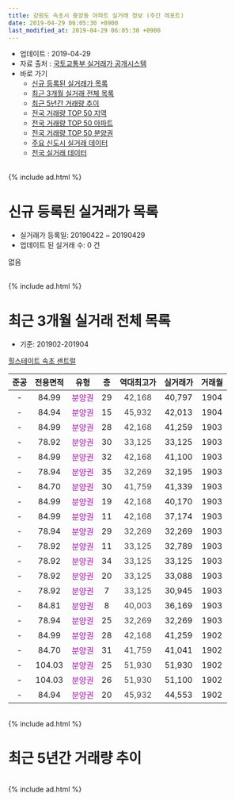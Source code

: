 ```yaml
---
title: 강원도 속초시 중앙동 아파트 실거래 정보 (주간 레포트)
date: 2019-04-29 06:05:30 +0900
last_modified_at: 2019-04-29 06:05:30 +0900
---
```


* 업데이트 : 2019-04-29
* 자료 출처 : [국토교통부 실거래가 공개시스템](http://rt.molit.go.kr)
* 바로 가기
    * [신규 등록된 실거래가 목록](#신규-등록된-실거래가-목록)
    * [최근 3개월 실거래 전체 목록](#최근-3개월-실거래-전체-목록)
    * [최근 5년간 거래량 추이](#최근-5년간-거래량-추이)
    * [전국 거래량 TOP 50 지역](https://inasie.github.io/apt-trade-info/최근-3개월-전국에서-가장-거래가-많이-발생한-지역)
    * [전국 거래량 TOP 50 아파트](https://inasie.github.io/apt-trade-info/최근-3개월-전국에서-가장-거래가-많이-발생한-아파트)
    * [전국 거래량 TOP 50 분양권](https://inasie.github.io/apt-trade-info/최근-3개월-전국에서-가장-거래가-많이-발생한-분양권)
    * [주요 신도시 실거래 데이터](https://inasie.github.io/apt-trade-info/주요-신도시)
    * [전국 실거래 데이터](https://inasie.github.io/apt-trade-info/전국)
<br>
{% include ad.html %}
<br>

# 신규 등록된 실거래가 목록
* 실거래가 등록일: 20190422 ~ 20190429
* 업데이트 된 실거래 수: 0 건

없음

<br>
{% include ad.html %}
<br>

# 최근 3개월 실거래 전체 목록
* 기준: 201902-201904


[힐스테이트 속초 센트럴](https://search.naver.com/search.naver?query=%EA%B0%95%EC%9B%90%EB%8F%84+%EC%86%8D%EC%B4%88%EC%8B%9C+%EC%A4%91%EC%95%99%EB%8F%99+%ED%9E%90%EC%8A%A4%ED%85%8C%EC%9D%B4%ED%8A%B8+%EC%86%8D%EC%B4%88+%EC%84%BC%ED%8A%B8%EB%9F%B4)

|준공|전용면적|유형|층|역대최고가|실거래가|거래월|
|:---:|:---:|:---:|:---:|:---:|:---:|:---:|
|-|84.99|<span style="color:#9C11A5">분양권</span>|29|<span style="color:#444444">42,168</span>|40,797|1904|
|-|84.94|<span style="color:#9C11A5">분양권</span>|15|<span style="color:#444444">45,932</span>|42,013|1904|
|-|84.99|<span style="color:#9C11A5">분양권</span>|28|<span style="color:#444444">42,168</span>|41,259|1903|
|-|78.92|<span style="color:#9C11A5">분양권</span>|30|<span style="color:#444444">33,125</span>|33,125|1903|
|-|84.99|<span style="color:#9C11A5">분양권</span>|32|<span style="color:#444444">42,168</span>|41,100|1903|
|-|78.94|<span style="color:#9C11A5">분양권</span>|35|<span style="color:#444444">32,269</span>|32,195|1903|
|-|84.70|<span style="color:#9C11A5">분양권</span>|30|<span style="color:#444444">41,759</span>|41,339|1903|
|-|84.99|<span style="color:#9C11A5">분양권</span>|19|<span style="color:#444444">42,168</span>|40,170|1903|
|-|84.99|<span style="color:#9C11A5">분양권</span>|11|<span style="color:#444444">42,168</span>|37,174|1903|
|-|78.94|<span style="color:#9C11A5">분양권</span>|29|<span style="color:#444444">32,269</span>|32,269|1903|
|-|78.92|<span style="color:#9C11A5">분양권</span>|11|<span style="color:#444444">33,125</span>|32,789|1903|
|-|78.92|<span style="color:#9C11A5">분양권</span>|34|<span style="color:#444444">33,125</span>|33,125|1903|
|-|78.92|<span style="color:#9C11A5">분양권</span>|20|<span style="color:#444444">33,125</span>|33,088|1903|
|-|78.92|<span style="color:#9C11A5">분양권</span>|7|<span style="color:#444444">33,125</span>|30,945|1903|
|-|84.81|<span style="color:#9C11A5">분양권</span>|8|<span style="color:#444444">40,003</span>|36,169|1903|
|-|78.94|<span style="color:#9C11A5">분양권</span>|25|<span style="color:#444444">32,269</span>|32,269|1903|
|-|84.99|<span style="color:#9C11A5">분양권</span>|28|<span style="color:#444444">42,168</span>|41,259|1902|
|-|84.70|<span style="color:#9C11A5">분양권</span>|31|<span style="color:#444444">41,759</span>|41,041|1902|
|-|104.03|<span style="color:#9C11A5">분양권</span>|25|<span style="color:#444444">51,930</span>|51,930|1902|
|-|104.03|<span style="color:#9C11A5">분양권</span>|26|<span style="color:#444444">51,930</span>|51,100|1902|
|-|84.94|<span style="color:#9C11A5">분양권</span>|20|<span style="color:#444444">45,932</span>|44,553|1902|


<br>
{% include ad.html %}
<br>

# 최근 5년간 거래량 추이


<div style="width:100%;">
    <canvas id="deal_progress" height="200"></canvas>
</div>

<script>
new Chart(document.getElementById("deal_progress"), {
    type: 'line',
    data: {
        labels: ['201404','201405','201406','201407','201408','201409','201410','201411','201412','201501','201502','201503','201504','201505','201506','201507','201508','201509','201510','201511','201512','201601','201602','201603','201604','201605','201606','201607','201608','201609','201610','201611','201612','201701','201702','201703','201704','201705','201706','201707','201708','201709','201710','201711','201712','201801','201802','201803','201804','201805','201806','201807','201808','201809','201810','201811','201812','201901','201902','201903','201904'],
        datasets: [{
            label: '매매',
            pointRadius: 1,
            data: [0, 0, 0, 0, 0, 0, 0, 0, 0, 0, 0, 0, 0, 0, 0, 0, 0, 0, 0, 0, 0, 0, 0, 0, 0, 0, 0, 0, 0, 0, 0, 0, 0, 0, 0, 0, 0, 0, 0, 0, 0, 0, 0, 0, 0, 0, 0, 0, 0, 0, 0, 0, 7, 16, 3, 9, 4, 3, 5, 14, 2],
            borderColor: "rgba(255, 201, 14, 1)",
            backgroundColor: "rgba(255, 201, 14, 0.5)",
            fill: false,
            lineTension: 0
        },{
            label: '전월세',
            pointRadius: 1,
            data: [0, 0, 0, 0, 0, 0, 0, 0, 0, 0, 0, 0, 0, 0, 0, 0, 0, 0, 0, 0, 0, 0, 0, 0, 0, 0, 0, 0, 0, 0, 0, 0, 0, 0, 0, 0, 0, 0, 0, 0, 0, 0, 0, 0, 0, 0, 0, 0, 0, 0, 0, 0, 0, 0, 0, 0, 0, 0, 0, 0, 0],
            borderColor: "rgba(0, 141, 185, 1)",
            backgroundColor: "rgba(0, 141, 185, 0.5)",
            fill: false,
            lineTension: 0
        }
        ]
    },
    options: {
        responsive: true,
        title: {
            display: false
        },
        tooltips: {
            mode: 'index',
            intersect: false
        },
        hover: {
            mode: 'nearest',
            intersect: true
        },
        scales: {
            xAxes: [{
                display: true,
                scaleLabel: {
                    display: true,
                    labelString: '년/월'
                }
            }],
            yAxes: [{
                display: true,
                ticks: {
                    suggestedMin: 0,
                },
                scaleLabel: {
                    display: true,
                    labelString: '실거래 수'
                }
            }]
        }
    }
});

</script>


<br>
{% include ad.html %}
<br>

